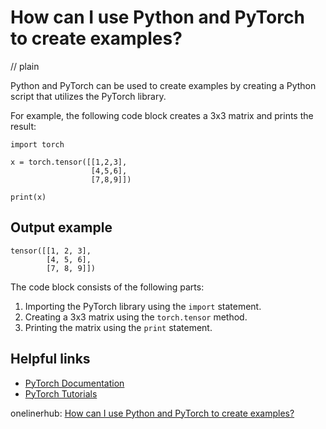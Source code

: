 # How can I use Python and PyTorch to create examples?
// plain

Python and PyTorch can be used to create examples by creating a Python script that utilizes the PyTorch library.

For example, the following code block creates a 3x3 matrix and prints the result:

```
import torch

x = torch.tensor([[1,2,3],
                  [4,5,6],
                  [7,8,9]])

print(x)
```
## Output example

```
tensor([[1, 2, 3],
        [4, 5, 6],
        [7, 8, 9]])
```

The code block consists of the following parts:
1. Importing the PyTorch library using the `import` statement.
2. Creating a 3x3 matrix using the `torch.tensor` method.
3. Printing the matrix using the `print` statement.

## Helpful links
- [PyTorch Documentation](https://pytorch.org/docs/stable/index.html)
- [PyTorch Tutorials](https://pytorch.org/tutorials/)

onelinerhub: [How can I use Python and PyTorch to create examples?](https://onelinerhub.com/python-pytorch/how-can-i-use-python-and-pytorch-to-create-examples)